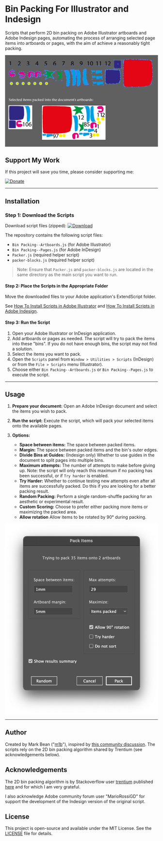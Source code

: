 # Bin Packing For Illustrator and Indesign

Scripts that perform 2D bin packing on Adobe Illustrator artboards and Adobe Indesign pages, automating the process of arranging selected page items into artboards or pages, with the aim of achieve a reasonably tight packing.

![Demo of Bin Packing Script](./docs/simple-packing-examples.gif)

## Support My Work

If this project will save you time, please consider supporting me:

[![Donate](https://img.shields.io/badge/Donate-PayPal-blue.svg)](https://www.paypal.com/donate?hosted_button_id=SBQHVWHSSTA9Q)

---

## Installation

### Step 1: Download the Scripts

Download script files (zipped):
 [![Download](https://img.shields.io/badge/download-latest-blue.svg?style=for-the-badge)](https://github.com/mark1bean/bin-packing-for-illustrator-and-indesign/archive/refs/heads/main.zip)

The repository contains the following script files:

- `Bin Packing--Artboards.js` (for Adobe Illustrator)
- `Bin Packing--Pages.js` (for Adobe InDesign)
- `Packer.js` (required helper script)
- `packer-blocks.js` (required helper script)

> Note: Ensure that `Packer.js` and `packer-blocks.js` are located in the same directory as the main script you want to run.

#### Step 2: Place the Scripts in the Appropriate Folder

Move the downloaded files to your Adobe application's ExtendScript folder.

See [How To Install Scripts in Adobe Illustrator](https://creativepro.com/how-to-install-scripts-in-adobe-illustrator) and [How To Install Scripts in Adobe Indesign](https://creativepro.com/how-to-install-scripts-in-indesign).

#### Step 3: Run the Script

1. Open your Adobe Illustrator or InDesign application.
1. Add artboards or pages as needed. The script will try to pack the items into these "bins". If you do not have enough bins, the script may not find a solution.
1. Select the items you want to pack.
1. Open the `Scripts` panel from `Window > Utilities > Scripts` (InDesign) or from the `File > Scripts` menu (Illustrator).
1. Choose either `Bin Packing--Artboards.js` or `Bin Packing--Pages.js` to execute the script.

---

## Usage

1. **Prepare your document:** Open an Adobe InDesign document and select the items you wish to pack.

1. **Run the script:** Execute the script, which will pack your selected items onto the available pages.

1. **Options:**
   - **Space between items:** The space between packed items.
   - **Margin:** The space between packed items and the bin's outer edges.
   - **Divide Bins at Guides:** (Indesign only) Whether to use guides in the document to split pages into multiple bins.
   - **Maximum attempts:** The number of attempts to make before giving up. Note: the script will only reach this maximum if no packing has been successful, or if `Try harder` is enabled.
   - **Try Harder:** Whether to continue testing new attempts even after all items are successfully packed. Do this if you are looking for a better packing result.
   - **Random Packing:** Perform a single random-shuffle packing for an aesthetic or experimental result.
   - **Custom Scoring:** Choose to prefer either packing more items or maximizing the packed area.
   - **Allow rotation** Allow items to be rotated by 90° during packing.

![Script User Interface](./docs/ui.png)

---

## Author

Created by Mark Bean ("[m1b](https://community.adobe.com/t5/user/viewprofilepage/user-id/13791991)"), inspired by [this community discussion](https://community.adobe.com/t5/illustrator-discussions/how-to-organize-multiple-different-objects-on-one-sheet-with-a-defined-gap-inbetween-them/m-p/12475475). The scripts rely on the 2D bin packing algorithm shared by Trentium (see acknowledgements below).

## Acknowledgements

The 2D bin packing algorithm is by Stackoverflow user [trentium](https://stackoverflow.com/users/7696162/trentium) published [here](https://stackoverflow.com/questions/56642111/bin-packing-js-implementation-using-box-rotation-for-best-fit) and for which I am very grateful.

I also acknowledge Adobe community forum user "MarioRossiGD" for support the development of the Indesign version of the original script.

## License

This project is open-source and available under the MIT License. See the [LICENSE](LICENSE) file for details.
